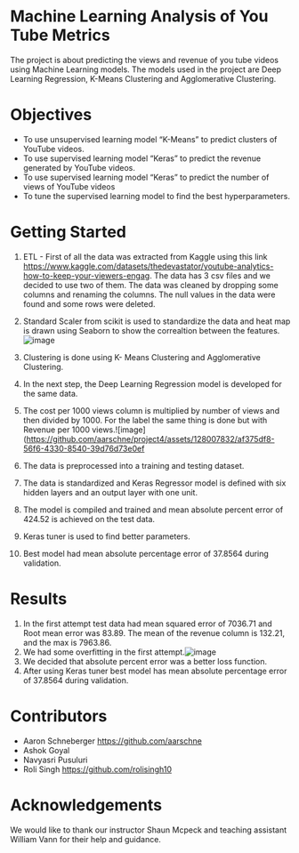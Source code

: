 # Machine Learning Analysis of You Tube Metrics
The project is about predicting the views and revenue of you tube videos using Machine Learning models. The models used in the project are Deep Learning Regression, K-Means Clustering and Agglomerative Clustering.

# Objectives
* To use unsupervised learning model “K-Means” to predict clusters of YouTube videos.
* To use supervised learning model “Keras” to predict the revenue generated by YouTube videos.
* To use supervised learning model “Keras” to predict the number of views of YouTube videos
* To tune the supervised learning model to find the best hyperparameters.

# Getting Started
1. ETL - First of all the data was extracted from Kaggle using this link  https://www.kaggle.com/datasets/thedevastator/youtube-analytics-how-to-keep-your-viewers-engag. The data has 3 csv files and we decided to use two of them. The data was cleaned by dropping some columns and renaming the columns. The null values in the data were found and some rows were deleted.
2. Standard Scaler from scikit  is used to standardize the data and heat map is drawn using Seaborn to show the correaltion between the features.![image](https://github.com/aarschne/project4/assets/128007832/25b1502e-3444-4cb1-8da1-bdf67073e0e7)

3. Clustering is done using K- Means Clustering and Agglomerative Clustering.
4. In the next step, the Deep Learning Regression model is developed for the same data.
5. The cost per 1000 views column is multiplied by number of views and then divided by 1000. For the label the same thing is done but with Revenue per 1000 views.![image](https://github.com/aarschne/project4/assets/128007832/af375df8-56f6-4330-8540-39d76d73e0ef
 
6. The data is  preprocessed into a training and testing dataset.
7. The data is standardized and Keras Regressor model is defined with six hidden layers and an output layer with one unit.
8. The model is compiled and trained and mean absolute percent error of 424.52 is achieved on the test data.
9. Keras tuner is used to find better parameters.
10. Best model had mean absolute percentage error of 37.8564 during validation.

# Results
1. In the first attempt test data had mean squared error of 7036.71 and Root mean error was 83.89. The mean of the revenue column is 132.21, and the max is 7963.86.
2. We had some overfitting in the first attempt.![image](https://github.com/aarschne/project4/assets/128007832/bb32593e-70ff-4b6f-b5de-831e3bb4b8bb)
3. We decided that absolute percent error was a better loss function.
4. After using Keras tuner best model has mean absolute percentage error of 37.8564 during validation.

# Contributors
 * Aaron Schneberger https://github.com/aarschne
 * Ashok Goyal 
 * Navyasri Pusuluri
 * Roli Singh https://github.com/rolisingh10

 # Acknowledgements
   We would like to thank our instructor Shaun Mcpeck and teaching assistant William Vann for their help and guidance.
 



   
 
    
